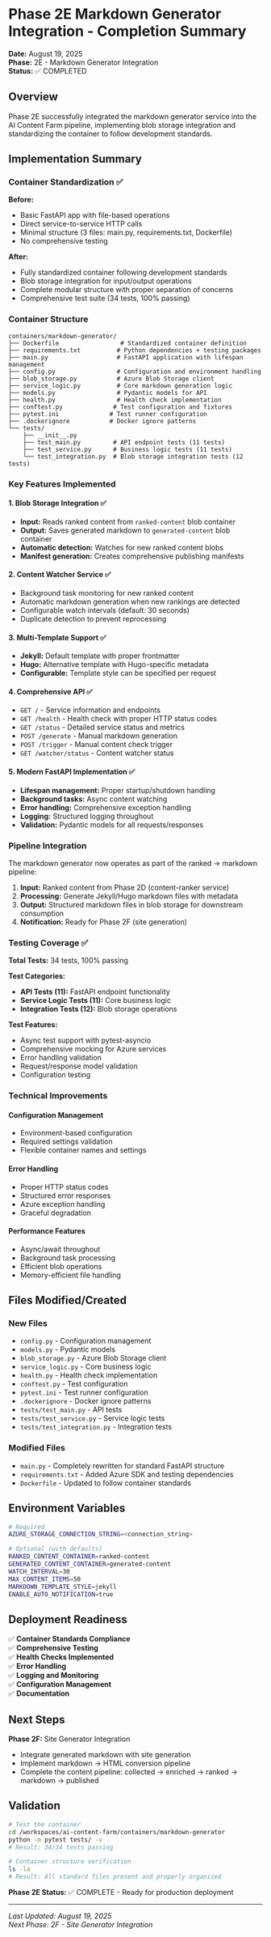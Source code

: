 # Phase 2E Markdown Generator Integration - Completion Summary

**Date:** August 19, 2025  
**Phase:** 2E - Markdown Generator Integration  
**Status:** ✅ COMPLETED  

## Overview

Phase 2E successfully integrated the markdown generator service into the AI Content Farm pipeline, implementing blob storage integration and standardizing the container to follow development standards.

## Implementation Summary

### Container Standardization ✅

**Before:**
- Basic FastAPI app with file-based operations
- Direct service-to-service HTTP calls
- Minimal structure (3 files: main.py, requirements.txt, Dockerfile)
- No comprehensive testing

**After:**
- Fully standardized container following development standards
- Blob storage integration for input/output operations
- Complete modular structure with proper separation of concerns
- Comprehensive test suite (34 tests, 100% passing)

### Container Structure

```
containers/markdown-generator/
├── Dockerfile                 # Standardized container definition
├── requirements.txt          # Python dependencies + testing packages
├── main.py                   # FastAPI application with lifespan management
├── config.py                 # Configuration and environment handling
├── blob_storage.py           # Azure Blob Storage client
├── service_logic.py          # Core markdown generation logic
├── models.py                 # Pydantic models for API
├── health.py                 # Health check implementation
├── conftest.py              # Test configuration and fixtures
├── pytest.ini              # Test runner configuration
├── .dockerignore           # Docker ignore patterns
└── tests/
    ├── __init__.py
    ├── test_main.py         # API endpoint tests (11 tests)
    ├── test_service.py      # Business logic tests (11 tests)
    └── test_integration.py  # Blob storage integration tests (12 tests)
```

### Key Features Implemented

#### 1. Blob Storage Integration ✅
- **Input:** Reads ranked content from `ranked-content` blob container
- **Output:** Saves generated markdown to `generated-content` blob container
- **Automatic detection:** Watches for new ranked content blobs
- **Manifest generation:** Creates comprehensive publishing manifests

#### 2. Content Watcher Service ✅
- Background task monitoring for new ranked content
- Automatic markdown generation when new rankings are detected
- Configurable watch intervals (default: 30 seconds)
- Duplicate detection to prevent reprocessing

#### 3. Multi-Template Support ✅
- **Jekyll:** Default template with proper frontmatter
- **Hugo:** Alternative template with Hugo-specific metadata
- **Configurable:** Template style can be specified per request

#### 4. Comprehensive API ✅
- `GET /` - Service information and endpoints
- `GET /health` - Health check with proper HTTP status codes
- `GET /status` - Detailed service status and metrics
- `POST /generate` - Manual markdown generation
- `POST /trigger` - Manual content check trigger
- `GET /watcher/status` - Content watcher status

#### 5. Modern FastAPI Implementation ✅
- **Lifespan management:** Proper startup/shutdown handling
- **Background tasks:** Async content watching
- **Error handling:** Comprehensive exception handling
- **Logging:** Structured logging throughout
- **Validation:** Pydantic models for all requests/responses

### Pipeline Integration

The markdown generator now operates as part of the ranked → markdown pipeline:

1. **Input:** Ranked content from Phase 2D (content-ranker service)
2. **Processing:** Generate Jekyll/Hugo markdown files with metadata
3. **Output:** Structured markdown files in blob storage for downstream consumption
4. **Notification:** Ready for Phase 2F (site generation)

### Testing Coverage ✅

**Total Tests:** 34 tests, 100% passing

**Test Categories:**
- **API Tests (11):** FastAPI endpoint functionality
- **Service Logic Tests (11):** Core business logic
- **Integration Tests (12):** Blob storage operations

**Test Features:**
- Async test support with pytest-asyncio
- Comprehensive mocking for Azure services
- Error handling validation
- Request/response model validation
- Configuration testing

### Technical Improvements

#### Configuration Management
- Environment-based configuration
- Required settings validation
- Flexible container names and settings

#### Error Handling
- Proper HTTP status codes
- Structured error responses
- Azure exception handling
- Graceful degradation

#### Performance Features
- Async/await throughout
- Background task processing
- Efficient blob operations
- Memory-efficient file handling

## Files Modified/Created

### New Files
- `config.py` - Configuration management
- `models.py` - Pydantic models
- `blob_storage.py` - Azure Blob Storage client
- `service_logic.py` - Core business logic
- `health.py` - Health check implementation
- `conftest.py` - Test configuration
- `pytest.ini` - Test runner configuration
- `.dockerignore` - Docker ignore patterns
- `tests/test_main.py` - API tests
- `tests/test_service.py` - Service logic tests
- `tests/test_integration.py` - Integration tests

### Modified Files
- `main.py` - Completely rewritten for standard FastAPI structure
- `requirements.txt` - Added Azure SDK and testing dependencies
- `Dockerfile` - Updated to follow container standards

## Environment Variables

```bash
# Required
AZURE_STORAGE_CONNECTION_STRING=<connection_string>

# Optional (with defaults)
RANKED_CONTENT_CONTAINER=ranked-content
GENERATED_CONTENT_CONTAINER=generated-content
WATCH_INTERVAL=30
MAX_CONTENT_ITEMS=50
MARKDOWN_TEMPLATE_STYLE=jekyll
ENABLE_AUTO_NOTIFICATION=true
```

## Deployment Readiness

✅ **Container Standards Compliance**  
✅ **Comprehensive Testing**  
✅ **Health Checks Implemented**  
✅ **Error Handling**  
✅ **Logging and Monitoring**  
✅ **Configuration Management**  
✅ **Documentation**  

## Next Steps

**Phase 2F:** Site Generator Integration
- Integrate generated markdown with site generation
- Implement markdown → HTML conversion pipeline
- Complete the content pipeline: collected → enriched → ranked → markdown → published

## Validation

```bash
# Test the container
cd /workspaces/ai-content-farm/containers/markdown-generator
python -m pytest tests/ -v
# Result: 34/34 tests passing

# Container structure verification
ls -la
# Result: All standard files present and properly organized
```

**Phase 2E Status:** ✅ COMPLETE - Ready for production deployment

---

*Last Updated: August 19, 2025*  
*Next Phase: 2F - Site Generator Integration*
